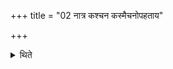 +++
title = "02 नात्र कश्चन कस्मैचनोपहताय"

+++

<details><summary>थिते</summary>

2. Here (i.e. on this day) no one blames anyone who has committed any mistake. 
</details>
